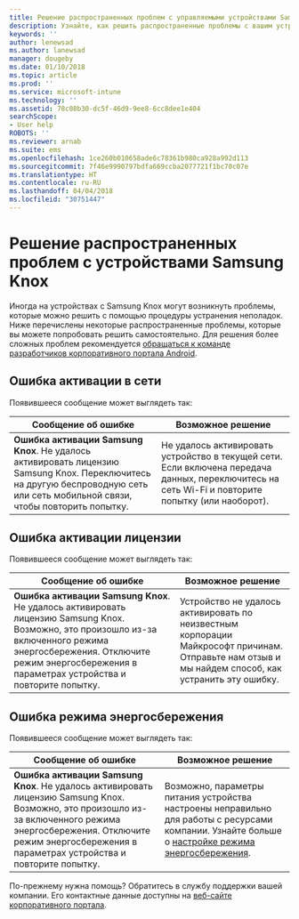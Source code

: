 ```yaml
---
title: Решение распространенных проблем с управляемыми устройствами Samsung Knox | Документация Майкрософт
description: Узнайте, как решить распространенные проблемы с вашим устройством Samsung Knox.
keywords: ''
author: lenewsad
ms.author: lanewsad
manager: dougeby
ms.date: 01/10/2018
ms.topic: article
ms.prod: ''
ms.service: microsoft-intune
ms.technology: ''
ms.assetid: 78c08b30-dc5f-46d9-9ee8-6cc8dee1e404
searchScope:
- User help
ROBOTS: ''
ms.reviewer: arnab
ms.suite: ems
ms.openlocfilehash: 1ce260b010658ade6c78361b980ca928a992d113
ms.sourcegitcommit: 7f46e9990797bdfa669ccba2077721f1bc70c07e
ms.translationtype: HT
ms.contentlocale: ru-RU
ms.lasthandoff: 04/04/2018
ms.locfileid: "30751447"
---
```

# <a name="fix-common-issues-with-your-samsung-knox-device"></a>Решение распространенных проблем с устройствами Samsung Knox

Иногда на устройствах с Samsung Knox могут возникнуть проблемы, которые можно решить с помощью процедуры устранения неполадок. Ниже перечислены некоторые распространенные проблемы, которые вы можете попробовать решить самостоятельно. Для решения более сложных проблем рекомендуется [обращаться к команде разработчиков корпоративного портала Android](https://github.com/MicrosoftDocs/IntuneDocs/blob/master/intune-user-help/send-logs-to-microsoft-android.md).

## <a name="network-activation-error"></a>Ошибка активации в сети

Появившееся сообщение может выглядеть так:

|Сообщение об ошибке|Возможное решение|
|---|---|
|**Ошибка активации Samsung Knox**. Не удалось активировать лицензию Samsung Knox. Переключитесь на другую беспроводную сеть или сеть мобильной связи, чтобы повторить попытку.|Не удалось активировать устройство в текущей сети. Если включена передача данных, переключитесь на сеть Wi-Fi и повторите попытку (или наоборот).|

## <a name="license-activation-error"></a>Ошибка активации лицензии

Появившееся сообщение может выглядеть так:

|Сообщение об ошибке|Возможное решение|
|---|---|
|**Ошибка активации Samsung Knox**. Не удалось активировать лицензию Samsung Knox. Возможно, это произошло из-за включенного режима энергосбережения. Отключите режим энергосбережения в параметрах устройства и повторите попытку.|Устройство не удалось активировать по неизвестным корпорации Майкрософт причинам. Отправьте нам отзыв и мы найдем способ, как устранить эту ошибку.|

## <a name="power-saving-mode-error"></a>Ошибка режима энергосбережения

Появившееся сообщение может выглядеть так:

|Сообщение об ошибке|Возможное решение|
|---|---|
|**Ошибка активации Samsung Knox**. Не удалось активировать лицензию Samsung Knox. Возможно, это произошло из-за включенного режима энергосбережения. Отключите режим энергосбережения в параметрах устройства и повторите попытку. |Возможно, параметры питания устройства настроены неправильно для работы с ресурсами компании. Узнайте больше о [настройке режима энергосбережения](power-saving-mode-android.md).|

По-прежнему нужна помощь? Обратитесь в службу поддержки вашей компании. Его контактные данные доступны на [веб-сайте корпоративного портала](https://portal.manage.microsoft.com#HelpDeskDialog).
